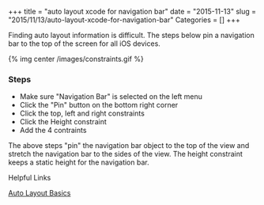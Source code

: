 +++
title = "auto layout xcode for navigation bar"
date = "2015-11-13"
slug = "2015/11/13/auto-layout-xcode-for-navigation-bar"
Categories = []
+++

Finding auto layout information is difficult. The steps below pin a navigation bar to the top of the screen for all iOS devices.

{% img center /images/constraints.gif  %}

### Steps
* Make sure "Navigation Bar" is selected on the left menu
* Click the "Pin" button on the bottom right corner
* Click the top, left and right constraints
* Click the Height constraint
* Add the 4 contraints 

The above steps "pin" the navigation bar object to the top of the view and stretch the navigation bar to the sides of the view. The height constraint keeps a static height for the navigation bar.


Helpful Links

[Auto Layout Basics](https://github.com/codepath/ios_guides/wiki/Auto-Layout-Basics)
